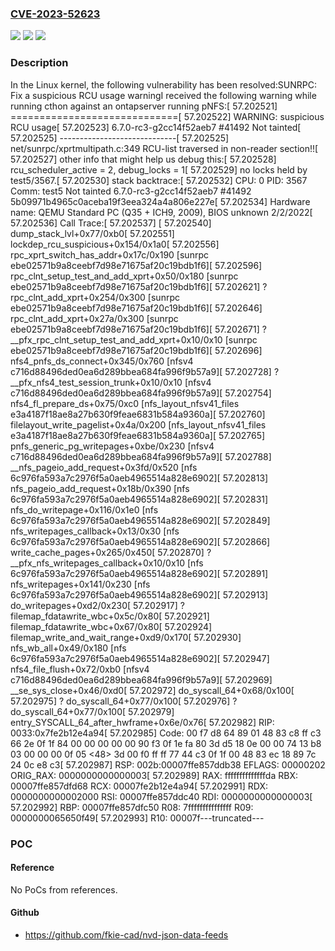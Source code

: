 ### [CVE-2023-52623](https://cve.mitre.org/cgi-bin/cvename.cgi?name=CVE-2023-52623)
![](https://img.shields.io/static/v1?label=Product&message=Linux&color=blue)
![](https://img.shields.io/static/v1?label=Version&message=1da177e4c3f4%3C%20fece80a2a671%20&color=brighgreen)
![](https://img.shields.io/static/v1?label=Vulnerability&message=n%2Fa&color=brighgreen)

### Description

In the Linux kernel, the following vulnerability has been resolved:SUNRPC: Fix a suspicious RCU usage warningI received the following warning while running cthon against an ontapserver running pNFS:[   57.202521] =============================[   57.202522] WARNING: suspicious RCU usage[   57.202523] 6.7.0-rc3-g2cc14f52aeb7 #41492 Not tainted[   57.202525] -----------------------------[   57.202525] net/sunrpc/xprtmultipath.c:349 RCU-list traversed in non-reader section!![   57.202527]               other info that might help us debug this:[   57.202528]               rcu_scheduler_active = 2, debug_locks = 1[   57.202529] no locks held by test5/3567.[   57.202530]               stack backtrace:[   57.202532] CPU: 0 PID: 3567 Comm: test5 Not tainted 6.7.0-rc3-g2cc14f52aeb7 #41492 5b09971b4965c0aceba19f3eea324a4a806e227e[   57.202534] Hardware name: QEMU Standard PC (Q35 + ICH9, 2009), BIOS unknown 2/2/2022[   57.202536] Call Trace:[   57.202537]  <TASK>[   57.202540]  dump_stack_lvl+0x77/0xb0[   57.202551]  lockdep_rcu_suspicious+0x154/0x1a0[   57.202556]  rpc_xprt_switch_has_addr+0x17c/0x190 [sunrpc ebe02571b9a8ceebf7d98e71675af20c19bdb1f6][   57.202596]  rpc_clnt_setup_test_and_add_xprt+0x50/0x180 [sunrpc ebe02571b9a8ceebf7d98e71675af20c19bdb1f6][   57.202621]  ? rpc_clnt_add_xprt+0x254/0x300 [sunrpc ebe02571b9a8ceebf7d98e71675af20c19bdb1f6][   57.202646]  rpc_clnt_add_xprt+0x27a/0x300 [sunrpc ebe02571b9a8ceebf7d98e71675af20c19bdb1f6][   57.202671]  ? __pfx_rpc_clnt_setup_test_and_add_xprt+0x10/0x10 [sunrpc ebe02571b9a8ceebf7d98e71675af20c19bdb1f6][   57.202696]  nfs4_pnfs_ds_connect+0x345/0x760 [nfsv4 c716d88496ded0ea6d289bbea684fa996f9b57a9][   57.202728]  ? __pfx_nfs4_test_session_trunk+0x10/0x10 [nfsv4 c716d88496ded0ea6d289bbea684fa996f9b57a9][   57.202754]  nfs4_fl_prepare_ds+0x75/0xc0 [nfs_layout_nfsv41_files e3a4187f18ae8a27b630f9feae6831b584a9360a][   57.202760]  filelayout_write_pagelist+0x4a/0x200 [nfs_layout_nfsv41_files e3a4187f18ae8a27b630f9feae6831b584a9360a][   57.202765]  pnfs_generic_pg_writepages+0xbe/0x230 [nfsv4 c716d88496ded0ea6d289bbea684fa996f9b57a9][   57.202788]  __nfs_pageio_add_request+0x3fd/0x520 [nfs 6c976fa593a7c2976f5a0aeb4965514a828e6902][   57.202813]  nfs_pageio_add_request+0x18b/0x390 [nfs 6c976fa593a7c2976f5a0aeb4965514a828e6902][   57.202831]  nfs_do_writepage+0x116/0x1e0 [nfs 6c976fa593a7c2976f5a0aeb4965514a828e6902][   57.202849]  nfs_writepages_callback+0x13/0x30 [nfs 6c976fa593a7c2976f5a0aeb4965514a828e6902][   57.202866]  write_cache_pages+0x265/0x450[   57.202870]  ? __pfx_nfs_writepages_callback+0x10/0x10 [nfs 6c976fa593a7c2976f5a0aeb4965514a828e6902][   57.202891]  nfs_writepages+0x141/0x230 [nfs 6c976fa593a7c2976f5a0aeb4965514a828e6902][   57.202913]  do_writepages+0xd2/0x230[   57.202917]  ? filemap_fdatawrite_wbc+0x5c/0x80[   57.202921]  filemap_fdatawrite_wbc+0x67/0x80[   57.202924]  filemap_write_and_wait_range+0xd9/0x170[   57.202930]  nfs_wb_all+0x49/0x180 [nfs 6c976fa593a7c2976f5a0aeb4965514a828e6902][   57.202947]  nfs4_file_flush+0x72/0xb0 [nfsv4 c716d88496ded0ea6d289bbea684fa996f9b57a9][   57.202969]  __se_sys_close+0x46/0xd0[   57.202972]  do_syscall_64+0x68/0x100[   57.202975]  ? do_syscall_64+0x77/0x100[   57.202976]  ? do_syscall_64+0x77/0x100[   57.202979]  entry_SYSCALL_64_after_hwframe+0x6e/0x76[   57.202982] RIP: 0033:0x7fe2b12e4a94[   57.202985] Code: 00 f7 d8 64 89 01 48 83 c8 ff c3 66 2e 0f 1f 84 00 00 00 00 00 90 f3 0f 1e fa 80 3d d5 18 0e 00 00 74 13 b8 03 00 00 00 0f 05 <48> 3d 00 f0 ff ff 77 44 c3 0f 1f 00 48 83 ec 18 89 7c 24 0c e8 c3[   57.202987] RSP: 002b:00007ffe857ddb38 EFLAGS: 00000202 ORIG_RAX: 0000000000000003[   57.202989] RAX: ffffffffffffffda RBX: 00007ffe857dfd68 RCX: 00007fe2b12e4a94[   57.202991] RDX: 0000000000002000 RSI: 00007ffe857ddc40 RDI: 0000000000000003[   57.202992] RBP: 00007ffe857dfc50 R08: 7fffffffffffffff R09: 0000000065650f49[   57.202993] R10: 00007f---truncated---

### POC

#### Reference
No PoCs from references.

#### Github
- https://github.com/fkie-cad/nvd-json-data-feeds

